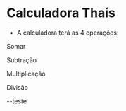 # Calculadora Thaís

- A calculadora terá as 4 operações:

Somar

Subtração

Multiplicação

Divisão

--teste